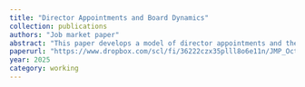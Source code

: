 ```yaml
---
title: "Director Appointments and Board Dynamics"
collection: publications
authors: "Job market paper"
abstract: "This paper develops a model of director appointments and their impact on firm value. A new appointee can bring new ideas to the incumbent board and change the direction of the firm; CEOs may anticipate their arrival and set board agendas. The model features two frictions: CEO moral hazard and costs that directors face when opposing the CEO. Shareholders may rationally avoid appointing the best available candidate to deter value-destroying projects, as there is a trade-off between appointing this candidate, who adds the most value through new ideas, versus appointing a lower-quality director who prevents value destruction. These results provide novel predictions on director appointments and a positive benchmark for interpreting the effects of director appointments."
paperurl: "https://www.dropbox.com/scl/fi/36222czx35plll8o6e11n/JMP_October2025.pdf?rlkey=8fl4ncip4zytynznpvydolr60&st=qpxdq7sc&dl=0"
year: 2025
category: working
---
```


